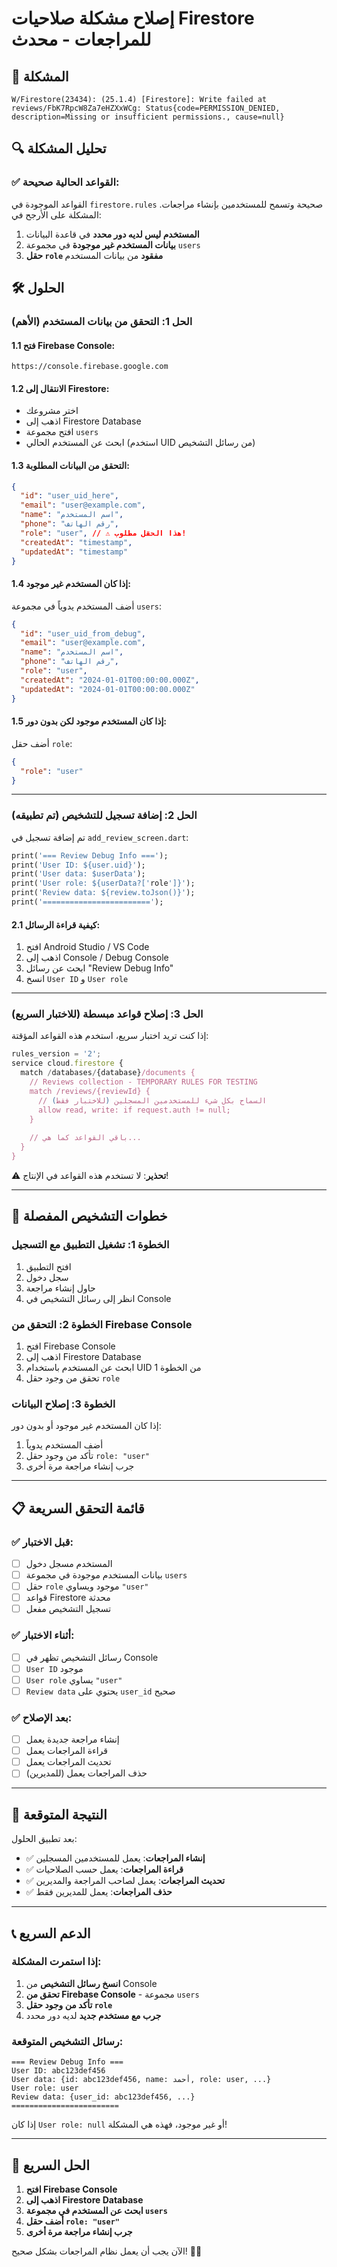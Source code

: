 # إصلاح مشكلة صلاحيات Firestore للمراجعات - محدث

## 🚨 المشكلة

```
W/Firestore(23434): (25.1.4) [Firestore]: Write failed at reviews/FbK7RpcW8Za7eHZXxWCg: Status{code=PERMISSION_DENIED, description=Missing or insufficient permissions., cause=null}
```

## 🔍 تحليل المشكلة

### ✅ القواعد الحالية صحيحة:
القواعد الموجودة في `firestore.rules` صحيحة وتسمح للمستخدمين بإنشاء مراجعات. المشكلة على الأرجح في:

1. **المستخدم ليس لديه دور محدد** في قاعدة البيانات
2. **بيانات المستخدم غير موجودة** في مجموعة `users`
3. **حقل `role` مفقود** من بيانات المستخدم

## 🛠️ الحلول

### الحل 1: التحقق من بيانات المستخدم (الأهم)

#### 1.1 فتح Firebase Console:
```
https://console.firebase.google.com
```

#### 1.2 الانتقال إلى Firestore:
- اختر مشروعك
- اذهب إلى Firestore Database
- افتح مجموعة `users`
- ابحث عن المستخدم الحالي (استخدم UID من رسائل التشخيص)

#### 1.3 التحقق من البيانات المطلوبة:
```json
{
  "id": "user_uid_here",
  "email": "user@example.com",
  "name": "اسم المستخدم",
  "phone": "رقم الهاتف",
  "role": "user", // ⚠️ هذا الحقل مطلوب!
  "createdAt": "timestamp",
  "updatedAt": "timestamp"
}
```

#### 1.4 إذا كان المستخدم غير موجود:
أضف المستخدم يدوياً في مجموعة `users`:
```json
{
  "id": "user_uid_from_debug",
  "email": "user@example.com",
  "name": "اسم المستخدم",
  "phone": "رقم الهاتف",
  "role": "user",
  "createdAt": "2024-01-01T00:00:00.000Z",
  "updatedAt": "2024-01-01T00:00:00.000Z"
}
```

#### 1.5 إذا كان المستخدم موجود لكن بدون دور:
أضف حقل `role`:
```json
{
  "role": "user"
}
```

---

### الحل 2: إضافة تسجيل للتشخيص (تم تطبيقه)

تم إضافة تسجيل في `add_review_screen.dart`:
```dart
print('=== Review Debug Info ===');
print('User ID: ${user.uid}');
print('User data: $userData');
print('User role: ${userData?['role']}');
print('Review data: ${review.toJson()}');
print('========================');
```

#### 2.1 كيفية قراءة الرسائل:
1. افتح Android Studio / VS Code
2. اذهب إلى Console / Debug Console
3. ابحث عن رسائل "Review Debug Info"
4. انسخ `User ID` و `User role`

---

### الحل 3: إصلاح قواعد مبسطة (للاختبار السريع)

إذا كنت تريد اختبار سريع، استخدم هذه القواعد المؤقتة:

```javascript
rules_version = '2';
service cloud.firestore {
  match /databases/{database}/documents {
    // Reviews collection - TEMPORARY RULES FOR TESTING
    match /reviews/{reviewId} {
      // السماح بكل شيء للمستخدمين المسجلين (للاختبار فقط)
      allow read, write: if request.auth != null;
    }
    
    // باقي القواعد كما هي...
  }
}
```

⚠️ **تحذير**: لا تستخدم هذه القواعد في الإنتاج!

---

## 🔧 خطوات التشخيص المفصلة

### الخطوة 1: تشغيل التطبيق مع التسجيل
1. افتح التطبيق
2. سجل دخول
3. حاول إنشاء مراجعة
4. انظر إلى رسائل التشخيص في Console

### الخطوة 2: التحقق من Firebase Console
1. افتح Firebase Console
2. اذهب إلى Firestore Database
3. ابحث عن المستخدم باستخدام UID من الخطوة 1
4. تحقق من وجود حقل `role`

### الخطوة 3: إصلاح البيانات
إذا كان المستخدم غير موجود أو بدون دور:
1. أضف المستخدم يدوياً
2. تأكد من وجود حقل `role: "user"`
3. جرب إنشاء مراجعة مرة أخرى

---

## 📋 قائمة التحقق السريعة

### ✅ قبل الاختبار:
- [ ] المستخدم مسجل دخول
- [ ] بيانات المستخدم موجودة في مجموعة `users`
- [ ] حقل `role` موجود ويساوي `"user"`
- [ ] قواعد Firestore محدثة
- [ ] تسجيل التشخيص مفعل

### ✅ أثناء الاختبار:
- [ ] رسائل التشخيص تظهر في Console
- [ ] `User ID` موجود
- [ ] `User role` يساوي `"user"`
- [ ] `Review data` يحتوي على `user_id` صحيح

### ✅ بعد الإصلاح:
- [ ] إنشاء مراجعة جديدة يعمل
- [ ] قراءة المراجعات يعمل
- [ ] تحديث المراجعات يعمل
- [ ] حذف المراجعات يعمل (للمديرين)

---

## 🚀 النتيجة المتوقعة

بعد تطبيق الحلول:
- ✅ **إنشاء المراجعات**: يعمل للمستخدمين المسجلين
- ✅ **قراءة المراجعات**: يعمل حسب الصلاحيات
- ✅ **تحديث المراجعات**: يعمل لصاحب المراجعة والمديرين
- ✅ **حذف المراجعات**: يعمل للمديرين فقط

---

## 📞 الدعم السريع

### إذا استمرت المشكلة:

1. **انسخ رسائل التشخيص** من Console
2. **تحقق من Firebase Console** - مجموعة `users`
3. **تأكد من وجود حقل `role`**
4. **جرب مع مستخدم جديد** لديه دور محدد

### رسائل التشخيص المتوقعة:
```
=== Review Debug Info ===
User ID: abc123def456
User data: {id: abc123def456, name: أحمد, role: user, ...}
User role: user
Review data: {user_id: abc123def456, ...}
========================
```

إذا كان `User role: null` أو غير موجود، فهذه هي المشكلة!

---

## 🎯 الحل السريع

1. **افتح Firebase Console**
2. **اذهب إلى Firestore Database**
3. **ابحث عن المستخدم في مجموعة `users`**
4. **أضف حقل `role: "user"`**
5. **جرب إنشاء مراجعة مرة أخرى**

الآن يجب أن يعمل نظام المراجعات بشكل صحيح! 🎉✨ 